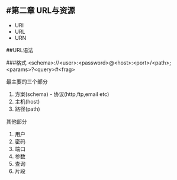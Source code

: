 #第二章 URL与资源
----
* URI
* URL
* URN

##URL语法

###格式
&lt;schema&gt;://&lt;user&gt;:&lt;password&gt;@&lt;host&gt;:&lt;port&gt;/&lt;path&gt;;&lt;params&gt;?&lt;query&gt;#&lt;frag&gt;

最主要的三个部分

1. 方案(schema) - 协议(http,ftp,email etc)
2. 主机(host)
3. 路径(path)

其他部分

1. 用户
2. 密码
3. 端口
4. 参数
5. 查询
6. 片段





 
 